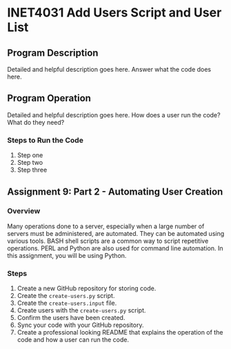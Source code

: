 # INET4031 Add Users Script and User List

## Program Description
Detailed and helpful description goes here. Answer what the code does here.

## Program Operation
Detailed and helpful description goes here. How does a user run the code? What do they need?

### Steps to Run the Code
1. Step one
2. Step two
3. Step three

## Assignment 9: Part 2 - Automating User Creation

### Overview
Many operations done to a server, especially when a large number of servers must be administered, are automated. They can be automated using various tools. BASH shell scripts are a common way to script repetitive operations. PERL and Python are also used for command line automation. In this assignment, you will be using Python.

### Steps
1. Create a new GitHub repository for storing code.
2. Create the `create-users.py` script.
3. Create the `create-users.input` file.
4. Create users with the `create-users.py` script.
5. Confirm the users have been created.
6. Sync your code with your GitHub repository.
7. Create a professional looking README that explains the operation of the code and how a user can run the code.
